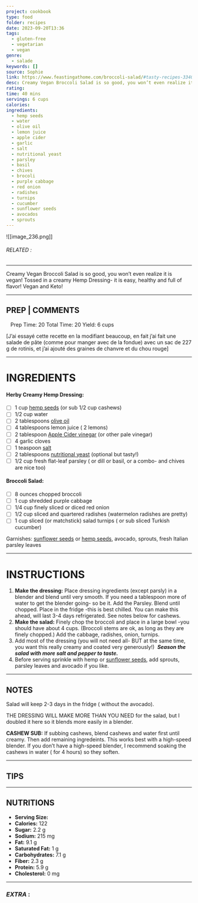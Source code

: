 ```yaml
---
project: cookbook
type: food
folder: recipes
date: 2023-09-20T13:36
tags:
  - gluten-free
  - vegetarian
  - vegan
genre:
  - salade
keywords: []
source: Sophie
link: https://www.feastingathome.com/broccoli-salad/#tasty-recipes-33402
desc: Creamy Vegan Broccoli Salad is so good, you won’t even realize it is vegan! Tossed in a creamy Hemp Dressing- it is easy, healthy and full of flavor! Vegan and Keto!
rating: 
time: 40 mins
servings: 6 cups
calories: 
ingredients:
  - hemp seeds
  - water
  - olive oil
  - lemon juice
  - apple cider
  - garlic
  - salt
  - nutritional yeast
  - parsley
  - basil
  - chives
  - brocoli
  - purple cabbage
  - red onion
  - radishes
  - turnips
  - cucumber
  - sunflower seeds
  - avocados
  - sprouts
---
```


![[image_236.png]]
###### *RELATED* : 
---
Creamy Vegan Broccoli Salad is so good, you won’t even realize it is vegan! Tossed in a creamy Hemp Dressing- it is easy, healthy and full of flavor! Vegan and Keto!

---
## PREP | COMMENTS

   Prep Time: 20 Total Time: 20 Yield: 6 cups

[J’ai essayé cette recette en la modifiant beaucoup, en fait j’ai fait une salade de pâte (comme pour manger avec de la fondue) avec un sac de 227 g de rotinis, et j’ai ajouté des graines de chanvre et du chou rouge]

---
# INGREDIENTS

#### Herby Creamy Hemp Dressing:

- [ ] 1 cup [hemp seeds](https://amzn.to/36ycExr) (or sub 1/2 cup cashews)
- [ ] 1/2 cup water
- [ ] 2 tablespoons [olive oil](https://www.target.com/p/carapelli-100-organic-extra-virgin-olive-oil-17oz/-/A-52000954)
- [ ] 4 tablespoons lemon juice ( 2 lemons)
- [ ] 2 tablespoon [Apple Cider vinegar](https://amzn.to/2PgsMez) (or other pale vinegar)
- [ ] 4 garlic cloves
- [ ] 1 teaspoon [salt](https://amzn.to/3gphtxC)
- [ ] 2 tablespoons [nutritional yeast](https://amzn.to/2OhLItN) (optional but tasty!)
- [ ] 1/2 cup fresh flat-leaf parsley ( or dill or basil, or a combo- and chives are nice too)

#### **Broccoli Salad:**

- [ ] 8 ounces chopped broccoli
- [ ] 1 cup shredded purple cabbage
- [ ] 1/4 cup finely sliced or diced red onion
- [ ] 1/2 cup sliced and quartered radishes (watermelon radishes are pretty)
- [ ] 1 cup sliced (or matchstick) salad turnips ( or sub sliced Turkish cucumber)

Garnishes: [sunflower seeds](https://amzn.to/3oRgWrQ) or [hemp seeds](https://amzn.to/36ycExr), avocado, sprouts, fresh Italian parsley leaves

---
# INSTRUCTIONS

1. **Make the dressing:** Place dressing ingredients (except parsly) in a blender and blend until very smooth. If you need a tablespoon more of water to get the blender going- so be it. Add the Parsley. Blend until chopped. Place in the fridge -this is best chilled. You can make this ahead, will last 3-4 days refrigerated. See notes below for cashews.
2. **Make the salad:** Finely chop the broccoli and place in a large bowl -you should have about 4 cups. (Broccoli stems are ok, as long as they are finely chopped.) Add the cabbage, radishes, onion, turnips.
3. Add most of the dressing (you will not need all- BUT at the same time, you want this really creamy and coated very generously!)  _**Season the salad with more salt and pepper to taste.**_
4. Before serving sprinkle with hemp or [sunflower seeds](https://amzn.to/3oRgWrQ), add sprouts, parsley leaves and avocado if you like.

---
## NOTES

Salad will keep 2-3 days in the fridge ( without the avocado).

THE DRESSING WILL MAKE MORE THAN YOU NEED for the salad, but I doubled it here so it blends more easily in a blender.

**CASHEW SUB:** If subbing cashews, blend cashews and water first until creamy. Then add remaining ingredeints. This works best with a high-speed blender. If you don’t have a high-speed blender, I recommend soaking the cashews in water ( for 4 hours) so they soften.

---
## TIPS



---
## NUTRITIONS

- **Serving Size:**
- **Calories:** 122
- **Sugar:** 2.2 g
- **Sodium:** 215 mg
- **Fat:** 9.1 g
- **Saturated Fat:** 1 g
- **Carbohydrates:** 7.1 g
- **Fiber:** 2.3 g
- **Protein:** 5.9 g
- **Cholesterol:** 0 mg

---
### *EXTRA* :



